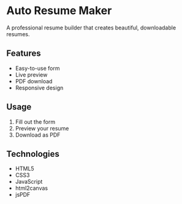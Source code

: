 # Auto Resume Maker

A professional resume builder that creates beautiful, downloadable resumes.

## Features
- Easy-to-use form
- Live preview
- PDF download
- Responsive design

## Usage
1. Fill out the form
2. Preview your resume
3. Download as PDF

## Technologies
- HTML5
- CSS3
- JavaScript
- html2canvas
- jsPDF